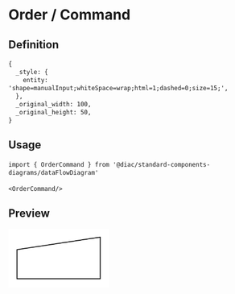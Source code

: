 # Order / Command

## Definition

```
{
  _style: { 
    entity: 'shape=manualInput;whiteSpace=wrap;html=1;dashed=0;size=15;',
  },
  _original_width: 100,
  _original_height: 50,
}
```

## Usage

```
import { OrderCommand } from '@diac/standard-components-diagrams/dataFlowDiagram'

<OrderCommand/>
```

## Preview

<img src="./order-command.png" width="200"/>
